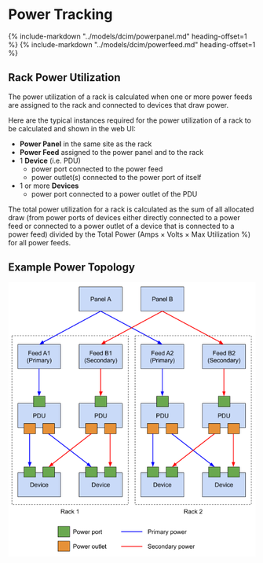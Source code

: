 # Power Tracking

{%
    include-markdown "../models/dcim/powerpanel.md"
    heading-offset=1
%}
{%
    include-markdown "../models/dcim/powerfeed.md"
    heading-offset=1
%}

## Rack Power Utilization

The power utilization of a rack is calculated when one or more power feeds are assigned to the rack and connected to devices that draw power.

Here are the typical instances required for the power utilization of a rack to be calculated and shown in the web UI:

- **Power Panel** in the same site as the rack
- **Power Feed** assigned to the power panel and to the rack
- 1 **Device** (i.e. PDU)
    - power port connected to the power feed
    - power outlet(s) connected to the power port of itself
- 1 or more **Devices**
    - power port connected to a power outlet of the PDU

The total power utilization for a rack is calculated as the sum of all allocated draw (from power ports of devices either directly connected to a power feed or connected to a power outlet of a device that is connected to a power feed) divided by the Total Power (Amps × Volts × Max Utilization %) for all power feeds.

## Example Power Topology

![Power distribution model](../media/power_distribution.png)
